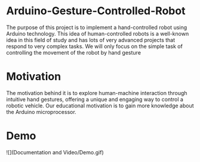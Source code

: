 # Arduino-Gesture-Controlled-Robot
The purpose of this project is to implement a hand-controlled robot using Arduino technology. This idea of human-controlled robots is a well-known idea in this field of study and
has lots of very advanced projects that respond to very complex tasks. We will only focus on
the simple task of controlling the movement of the robot by hand gesture

# Motivation

The motivation behind it is to explore human-machine interaction through intuitive hand
gestures, offering a unique and engaging way to control a robotic vehicle. Our educational
motivation is to gain more knowledge about the Arduino microprocessor.

# Demo 

![](Documentation and Video/Demo.gif)
